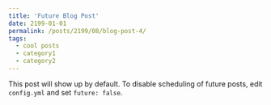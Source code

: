```yaml
---
title: 'Future Blog Post'
date: 2199-01-01
permalink: /posts/2199/08/blog-post-4/
tags:
  - cool posts
  - category1
  - category2
---
```


This post will show up by default. To disable scheduling of future posts, edit `config.yml` and set `future: false`. 
